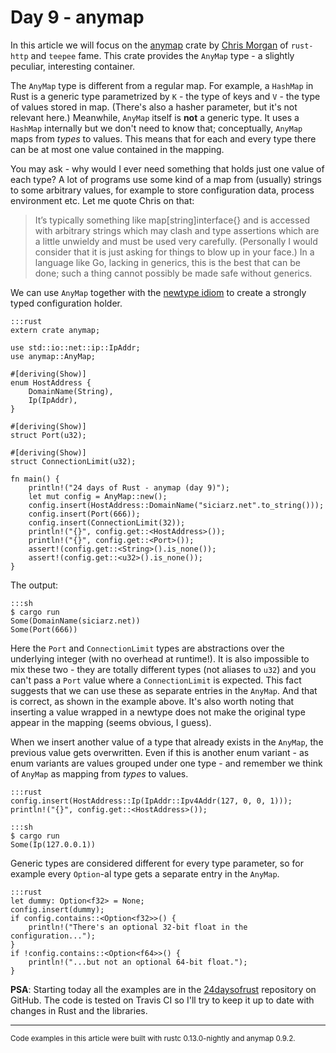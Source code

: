 # Day 9 - anymap

In this article we will focus on the [anymap](https://crates.io/crates/anymap) crate by [Chris Morgan](http://chrismorgan.info/) of `rust-http` and `teepee` fame. This crate provides the `AnyMap` type - a slightly peculiar, interesting container.

The `AnyMap` type is different from a regular map. For example, a `HashMap` in Rust is a generic type parametrized by `K` - the type of keys and `V` - the type of values stored in map. (There's also a hasher parameter, but it's not relevant here.) Meanwhile, `AnyMap` itself is **not** a generic type. It uses a `HashMap` internally but we don't need to know that; conceptually, `AnyMap` maps from *types* to values. This means that for each and every type there can be at most one value contained in the mapping.

You may ask - why would I ever need something that holds just one value of each type? A lot of programs use some kind of a map from (usually) strings to some arbitrary values, for example to store configuration data, process environment etc. Let me quote Chris on that:

> It’s typically something like map[string]interface{} and is accessed with arbitrary strings which may clash and type assertions which are a little unwieldy and must be used very carefully. (Personally I would consider that it is just asking for things to blow up in your face.) In a language like Go, lacking in generics, this is the best that can be done; such a thing cannot possibly be made safe without generics.

We can use `AnyMap` together with the [newtype idiom](http://aturon.github.io/features/types/newtype.html) to create a strongly typed configuration holder.

    :::rust
    extern crate anymap;

    use std::io::net::ip::IpAddr;
    use anymap::AnyMap;

    #[deriving(Show)]
    enum HostAddress {
        DomainName(String),
        Ip(IpAddr),
    }

    #[deriving(Show)]
    struct Port(u32);

    #[deriving(Show)]
    struct ConnectionLimit(u32);

    fn main() {
        println!("24 days of Rust - anymap (day 9)");
        let mut config = AnyMap::new();
        config.insert(HostAddress::DomainName("siciarz.net".to_string()));
        config.insert(Port(666));
        config.insert(ConnectionLimit(32));
        println!("{}", config.get::<HostAddress>());
        println!("{}", config.get::<Port>());
        assert!(config.get::<String>().is_none());
        assert!(config.get::<u32>().is_none());
    }

The output:

    :::sh
    $ cargo run
    Some(DomainName(siciarz.net))
    Some(Port(666))

Here the `Port` and `ConnectionLimit` types are abstractions over the underlying integer (with no overhead at runtime!). It is also impossible to mix these two - they are totally different types (not aliases to `u32`) and you can't pass a `Port` value where a `ConnectionLimit` is expected. This fact suggests that we can use these as separate entries in the `AnyMap`. And that is correct, as shown in the example above. It's also worth noting that inserting a value wrapped in a newtype does not make the original type appear in the mapping (seems obvious, I guess).

When we insert another value of a type that already exists in the `AnyMap`, the previous value gets overwritten. Even if this is another enum variant - as enum variants are values grouped under one type - and remember we think of `AnyMap` as mapping from *types* to values.

    :::rust
    config.insert(HostAddress::Ip(IpAddr::Ipv4Addr(127, 0, 0, 1)));
    println!("{}", config.get::<HostAddress>());

<!-- -->

    :::sh
    $ cargo run
    Some(Ip(127.0.0.1))

Generic types are considered different for every type parameter, so for example every `Option`-al type gets a separate entry in the `AnyMap`.

    :::rust
    let dummy: Option<f32> = None;
    config.insert(dummy);
    if config.contains::<Option<f32>>() {
        println!("There's an optional 32-bit float in the configuration...");
    }
    if !config.contains::<Option<f64>>() {
        println!("...but not an optional 64-bit float.");
    }

**PSA**: Starting today all the examples are in the [24daysofrust](https://github.com/zsiciarz/24daysofrust) repository on GitHub. The code is tested on Travis CI so I'll try to keep it up to date with changes in Rust and the libraries.

----

<small>
Code examples in this article were built with rustc 0.13.0-nightly and anymap 0.9.2.
</small>

